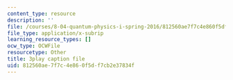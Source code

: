 ```yaml
---
content_type: resource
description: ''
file: /courses/8-04-quantum-physics-i-spring-2016/812560ae7f7c4e860f5df7cb2e37834f_KfbvrGt3MlI.srt
file_type: application/x-subrip
learning_resource_types: []
ocw_type: OCWFile
resourcetype: Other
title: 3play caption file
uid: 812560ae-7f7c-4e86-0f5d-f7cb2e37834f
---
```

